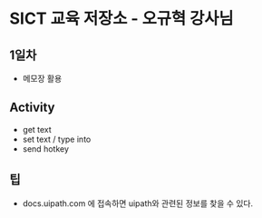 # SICT 교육 저장소 - 오규혁 강사님
## 1일차
- 메모장 활용

## Activity
- get text
- set text / type into
- send hotkey

## 팁
- docs.uipath.com 에 접속하면 uipath와 관련된 정보를 찾을 수 있다.